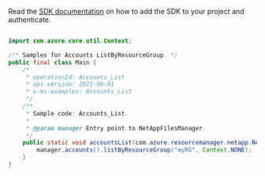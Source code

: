 Read the [SDK documentation](https://github.com/Azure/azure-sdk-for-java/blob/azure-resourcemanager-netapp_1.0.0-beta.5/sdk/netapp/azure-resourcemanager-netapp/README.md) on how to add the SDK to your project and authenticate.

```java

import com.azure.core.util.Context;

/** Samples for Accounts ListByResourceGroup. */
public final class Main {
    /*
     * operationId: Accounts_List
     * api-version: 2021-06-01
     * x-ms-examples: Accounts_List
     */
    /**
     * Sample code: Accounts_List.
     *
     * @param manager Entry point to NetAppFilesManager.
     */
    public static void accountsList(com.azure.resourcemanager.netapp.NetAppFilesManager manager) {
        manager.accounts().listByResourceGroup("myRG", Context.NONE);
    }
}
```
